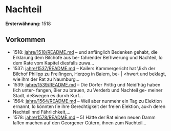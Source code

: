 # Nachteil

**Ersterwähnung:** 1518

## Vorkommen
- 1518: [jahre/1518/README.md](../jahre/1518/README.md) – und anfänglich
Bedenken gehabt, die Erklärung dem Biſchofe aus be-
fahrender Beſhwerung und Nachteil, ſo dem Rate vom
Kapitel diesfalls zuwa...
- 1537: [jahre/1537/README.md](../jahre/1537/README.md) – Kaiſers Kammergericht hat \ſi<h der
Biſchof Philipp zu Freiſingen, Herzog in Baiern, be- |
\<hwert und beklagt, wie ihm der Rat zu Naumburg...
- 1539: [jahre/1539/README.md](../jahre/1539/README.md) – Die Dörfer Prittig und Neidſhüg haben ſich unter-
fangen, Bier zu brauen, zu Verderb und Nachteil ge-
meiner Stadt, de8wegen es dur<h Kurf...
- 1564: [jahre/1564/README.md](../jahre/1564/README.md) – Weil aber nunmehr ein Tag
zu Elektion ernannt, ſo könnten ſie ihre Gerechtigkeit der
freien Elektion, au<h deren Nachteil nnd Fährlichkeit,...
- 1578: [jahre/1578/README.md](../jahre/1578/README.md) – 5) Hätte der Rat einen neuen Damm laſſen machen
auf den Georgener Gütern, ihnen zum Nachteil...
